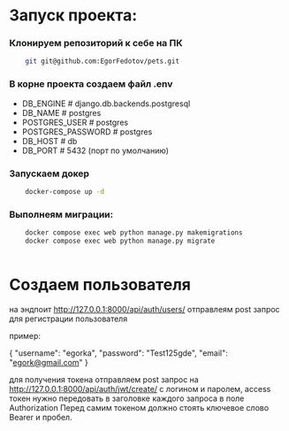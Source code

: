 # Запуск проекта:

### Клонируем репозиторий к себе на ПК

```bash
    git git@github.com:EgorFedotov/pets.git
```

### В корне проекта создаем файл .env

- DB_ENGINE               # django.db.backends.postgresql
- DB_NAME                 # postgres
- POSTGRES_USER           # postgres
- POSTGRES_PASSWORD       # postgres
- DB_HOST                 # db
- DB_PORT                 # 5432 (порт по умолчанию)

### Запускаем докер

```bash
    docker-compose up -d
```

### Выполнеям миграции:

```bash
    docker compose exec web python manage.py makemigrations
    docker compose exec web python manage.py migrate
    
```

# Создаем пользователя 

на эндпоит http://127.0.0.1:8000/api/auth/users/ отправлеям post запрос для регистрации пользователя

пример: 

{
    "username": "egorka",
    "password": "Test125gde",
    "email": "egork@gmail.com"
}

для получения токена отправляем post запрос на http://127.0.0.1:8000/api/auth/jwt/create/ с логином и паролем,
access токен нужно передовать в заголовке каждого запроса в поле Authorization Перед самим токеном должно стоять ключевое слово Bearer и пробел.
